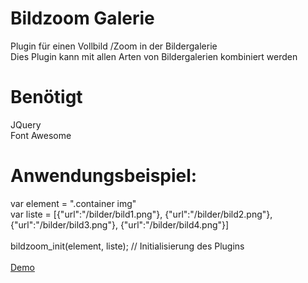 # Bildzoom Galerie
Plugin für einen Vollbild /Zoom in der Bildergalerie<br>
Dies Plugin kann mit allen Arten von Bildergalerien kombiniert werden

# Benötigt
JQuery<br>
Font Awesome

# Anwendungsbeispiel:<br>
var element = ".container img"<br>
var liste = [{"url":"/bilder/bild1.png"}, {"url":"/bilder/bild2.png"}, {"url":"/bilder/bild3.png"}, {"url":"/bilder/bild4.png"}]<br><br>
bildzoom_init(element, liste); // Initialisierung des Plugins<br>
<br>
<a href="https://nex4rius.github.io/Bildzoom-Galerie/">Demo</a>
